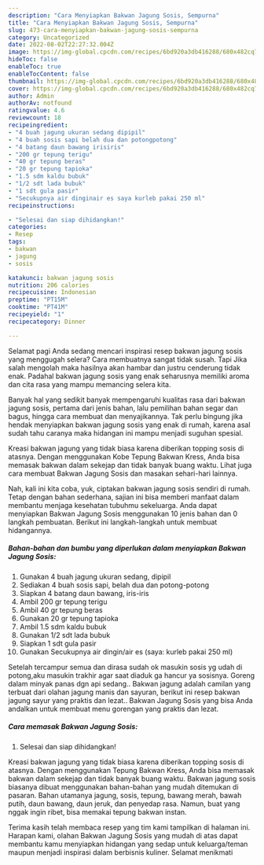 ```yaml
---
description: "Cara Menyiapkan Bakwan Jagung Sosis, Sempurna"
title: "Cara Menyiapkan Bakwan Jagung Sosis, Sempurna"
slug: 473-cara-menyiapkan-bakwan-jagung-sosis-sempurna
category: Uncategorized
date: 2022-08-02T22:27:32.004Z
image: https://img-global.cpcdn.com/recipes/6bd920a3db416288/680x482cq70/bakwan-jagung-sosis-foto-resep-utama.jpg
hideToc: false
enableToc: true
enableTocContent: false
thumbnail: https://img-global.cpcdn.com/recipes/6bd920a3db416288/680x482cq70/bakwan-jagung-sosis-foto-resep-utama.jpg
cover: https://img-global.cpcdn.com/recipes/6bd920a3db416288/680x482cq70/bakwan-jagung-sosis-foto-resep-utama.jpg
author: Admin
authorAv: notfound
ratingvalue: 4.6
reviewcount: 18
recipeingredient:
- "4 buah jagung ukuran sedang dipipil"
- "4 buah sosis sapi belah dua dan potongpotong"
- "4 batang daun bawang irisiris"
- "200 gr tepung terigu"
- "40 gr tepung beras"
- "20 gr tepung tapioka"
- "1.5 sdm kaldu bubuk"
- "1/2 sdt lada bubuk"
- "1 sdt gula pasir"
- "Secukupnya air dinginair es saya kurleb pakai 250 ml"
recipeinstructions:

- "Selesai dan siap dihidangkan!"
categories:
- Resep
tags:
- bakwan
- jagung
- sosis

katakunci: bakwan jagung sosis 
nutrition: 206 calories
recipecuisine: Indonesian
preptime: "PT15M"
cooktime: "PT41M"
recipeyield: "1"
recipecategory: Dinner

---
```



Selamat pagi Anda sedang mencari inspirasi resep bakwan jagung sosis yang menggugah selera? Cara membuatnya sangat tidak susah. Tapi Jika salah mengolah maka hasilnya akan hambar dan justru cenderung tidak enak. Padahal bakwan jagung sosis yang enak seharusnya memiliki aroma dan cita rasa yang mampu memancing selera kita.


Banyak hal yang sedikit banyak mempengaruhi kualitas rasa dari bakwan jagung sosis, pertama dari jenis bahan, lalu pemilihan bahan segar dan bagus, hingga cara membuat dan menyajikannya. Tak perlu bingung jika hendak menyiapkan bakwan jagung sosis yang enak di rumah, karena asal sudah tahu caranya maka hidangan ini mampu menjadi suguhan spesial.

Kreasi bakwan jagung yang tidak biasa karena diberikan topping sosis di atasnya. Dengan menggunakan Kobe Tepung Bakwan Kress, Anda bisa memasak bakwan dalam sekejap dan tidak banyak buang waktu. Lihat juga cara membuat Bakwan Jagung Sosis dan masakan sehari-hari lainnya.


Nah, kali ini kita coba, yuk, ciptakan bakwan jagung sosis sendiri di rumah. Tetap dengan bahan sederhana, sajian ini bisa memberi manfaat dalam membantu menjaga kesehatan tubuhmu sekeluarga. Anda dapat menyiapkan Bakwan Jagung Sosis menggunakan 10 jenis bahan dan 0 langkah pembuatan. Berikut ini langkah-langkah untuk membuat hidangannya.

<!--inarticleads1-->

##### Bahan-bahan dan bumbu yang diperlukan dalam menyiapkan Bakwan Jagung Sosis:

1. Gunakan 4 buah jagung ukuran sedang, dipipil
1. Sediakan 4 buah sosis sapi, belah dua dan potong-potong
1. Siapkan 4 batang daun bawang, iris-iris
1. Ambil 200 gr tepung terigu
1. Ambil 40 gr tepung beras
1. Gunakan 20 gr tepung tapioka
1. Ambil 1.5 sdm kaldu bubuk
1. Gunakan 1/2 sdt lada bubuk
1. Siapkan 1 sdt gula pasir
1. Gunakan Secukupnya air dingin/air es (saya: kurleb pakai 250 ml)


Setelah tercampur semua dan dirasa sudah ok masukin sosis yg udah di potong,aku masukin trakhir agar saat diaduk ga hancur ya sosisnya. Goreng dalam minyak panas dgn api sedang.. Bakwan jagung adalah camilan yang terbuat dari olahan jagung manis dan sayuran, berikut ini resep bakwan jagung sayur yang praktis dan lezat.. Bakwan Jagung Sosis yang bisa Anda andalkan untuk membuat menu gorengan yang praktis dan lezat. 

<!--inarticleads2-->

##### Cara memasak Bakwan Jagung Sosis:


1. Selesai dan siap dihidangkan!

Kreasi bakwan jagung yang tidak biasa karena diberikan topping sosis di atasnya. Dengan menggunakan Tepung Bakwan Kress, Anda bisa memasak bakwan dalam sekejap dan tidak banyak buang waktu. Bakwan jagung sosis biasanya dibuat menggunakan bahan-bahan yang mudah ditemukan di pasaran. Bahan utamanya jagung, sosis, tepung, bawang merah, bawah putih, daun bawang, daun jeruk, dan penyedap rasa. Namun, buat yang nggak ingin ribet, bisa memakai tepung bakwan instan. 

Terima kasih telah membaca resep yang tim kami tampilkan di halaman ini. Harapan kami, olahan Bakwan Jagung Sosis yang mudah di atas dapat membantu kamu menyiapkan hidangan yang sedap untuk keluarga/teman maupun menjadi inspirasi dalam berbisnis kuliner. Selamat menikmati
